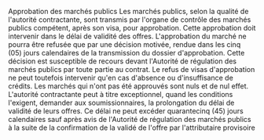 Approbation des marchés publics
Les marchés publics, selon la qualité de l'autorité contractante, sont
transmis par l'organe de contrôle des marchés publics compétent, après
son visa, pour approbation.
Cette approbation doit intervenir dans le délai de validité des offres.
L'approbation du marché ne pourra être refusée que par une décision
motivée, rendue dans les cinq (05) jours calendaires de la transmission
du dossier d'approbation. Cette décision est susceptible de recours
devant l'Autorité de régulation des marchés publics par toute partie au
contrat.
Le refus de visas d'approbation ne peut toutefois intervenir qu'en cas
d'absence ou d'insuffisance de crédits. Les marchés qui n'ont pas été
approuvés sont nuls et de nul effet.
L'autorité contractante peut à titre exceptionnel, quand les conditions
l'exigent, demander aux soumissionnaires, la prolongation du délai de
validité de leurs offres. Ce délai ne peut excéder quarantecinq (45)
jours calendaires sauf après avis de l'Autorité de régulation des
marchés publics à la suite de la confirmation de la validé de l'offre
par l'attributaire provisoire